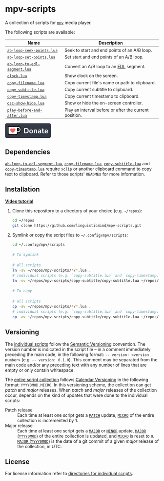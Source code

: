 # mpv-scripts

A collection of scripts for [`mpv`](https://github.com/mpv-player/mpv) media player.

<a id='toc'></a>
The following scripts are available:

| Name | Description |
| --- | --- | 
| [`ab-loop-seek-points.lua`](ab-loop-seek-points) | Seek to start and end points of an A/B loop. |
| [`ab-loop-set-points.lua`](ab-loop-set-points) | Set start and end points of an A/B loop. |
| [`ab-loop-to-edl-segment.lua`](ab-loop-to-edl-segment) | Convert an A/B loop to an [EDL](https://github.com/mpv-player/mpv/blob/master/DOCS/edl-mpv.rst) segment. |
| [`clock.lua`](clock) | Show clock on the screen. |
| [`copy-filename.lua`](copy-filename) | Copy current file's name or path to clipboard. |
| [`copy-subtitle.lua`](copy-subtitle) | Copy current subtitle to clipboard. |
| [`copy-timestamp.lua`](copy-timestamp) | Copy current timestamp to clipboard. |
| [`osc-show-hide.lua`](osc-show-hide) | Show or hide the on-screen controller. |
| [`play-before-and-after.lua`](play-before-and-after) | Play an interval before or after the current position. |

<a href='https://ko-fi.com/linguisticmind'><img src='https://github.com/linguisticmind/linguisticmind/raw/master/res/kofi/kofi_donate_1.svg' alt='Support me on Ko-fi' height='48'></a>

## Dependencies

[`ab-loop-to-edl-segment.lua`](ab-loop-to-edl-segment), [`copy-filename.lua`](copy-filename), [`copy-subtitle.lua`](copy-subtitle) and [`copy-timestamp.lua`](copy-timestamp) require `xclip` or another clipboard command to copy text to clipboard. Refer to those scripts' `README`s  for more information.

## Installation

[**Video tutorial**](https://youtu.be/rm1cSU88U2Y&t=3m12s)

1. Clone this repository to a directory of your choice (e.g. `~/repos`):

    ```bash
    cd ~/repos
    git clone https://github.com/linguisticmind/mpv-scripts.git
    ```

2. Symlink or copy the script files to `~/.config/mpv/scripts`:

    ```bash
    cd ~/.config/mpv/scripts

    # To symlink

    # all scripts
    ln -sv ~/repos/mpv-scripts/*/*.lua .
    # individual scripts (e.g. `copy-subtitle.lua` and `copy-timestamp.lua`)
    ln -sv ~/repos/mpv-scripts/copy-subtitle/copy-subtitle.lua ~/repos/mpv-scripts/copy-timestamp/copy-timestamp.lua .

    # To copy

    # all scripts
    cp -av ~/repos/mpv-scripts/*/*.lua .
    # individual scripts (e.g. `copy-subtitle.lua` and `copy-timestamp.lua`)
    cp -av ~/repos/mpv-scripts/copy-subtitle/copy-subtitle.lua ~/repos/mpv-scripts/copy-timestamp/copy-timestamp.lua .
    ```

## Versioning

The [individual scripts](#toc) follow the [Semantic Versioning](https://semver.org/) convention. The version number is indicated in the script file&nbsp;&ndash; in a comment immediately preceding the main code, in the following format: `-- version: <version number>` (e.g. `-- version: 0.1.0`). This comment may be separated from the main code and/or any preceding text with any number of lines that are empty or only contain whitespace.

The [entire script collection](https://github.com/linguisticmind/mpv-scripts) follows [Calendar Versioning](https://calver.org/) in the following format: `YYYY0M0D.MICRO`. In this versioning scheme, the collection can get _patch_ and _major_ releases. When _patch_ and _major_ releases of the collection occur, depends on the kind of updates that were done to the individual scripts:

<dl>
    <dt>Patch release</dt>
    <!--
    Each time at least one script gets a [`PATCH`](https://semver.org/#summary) update, [`MICRO`](https://calver.org/#scheme) of the entire collectionis incremented by 1..
    -->
    <dd>Each time at least one script gets a <a href='https://semver.org/#summary'><code>PATCH</code></a> update, <a href='https://calver.org/#scheme'><code>MICRO</code></a> of the entire collection is incremented by 1.</dd>
    <dt>Major release</dt>
    <!--
    Each time at least one script gets a [`MAJOR`](https://semver.org/#summary) or [`MINOR`](https://semver.org/#summary) update, [`MAJOR` (`YYYY0M0D`)](https://calver.org/#scheme) of the entire collection is updated (and [`MICRO`](https://calver.org/#scheme) is reset to `0`). [`MAJOR` (`YYYY0M0D`)](https://calver.org/#scheme) is the date of a git commit of a given _major_ release of the collection, in UTC.
    -->
    <dd>Each time at least one script gets a <a href='https://semver.org/#summary'><code>MAJOR</code></a> or <a href='https://semver.org/#summary'><code>MINOR</code></a> update, <a href='https://calver.org/#scheme'><code>MAJOR</code> (<code>YYYY0M0D</code>)</a> of the entire collection is updated, and <a href='https://calver.org/#scheme'><code>MICRO</code></a> is reset to <code>0</code>. <a href='https://calver.org/#scheme'><code>MAJOR</code> (<code>YYYY0M0D</code>)</a> is the date of a git commit of a given <i>major</i> release of the collection, in UTC.</dd>
</dl>

## License

For license information refer to [directories for individual scripts](#toc).
